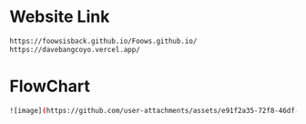 # Website Link
```sh
https://foowsisback.github.io/Foows.github.io/
https://davebangcoyo.vercel.app/
```
# FlowChart
```sh
![image](https://github.com/user-attachments/assets/e91f2a35-72f8-46df-9d32-9d472766ef54)
```
